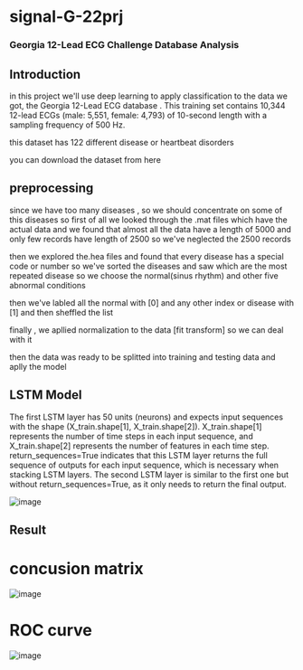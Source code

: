 # signal-G-22prj

### Georgia 12-Lead ECG Challenge Database Analysis
## Introduction
in this project we'll use deep learning to apply classification to the data we got, the Georgia 12-Lead ECG database . This training set contains 10,344 12-lead ECGs (male: 5,551, female: 4,793) of 10-second length with a sampling frequency of 500 Hz.

this dataset has 122 different disease or heartbeat disorders

you can download the dataset from here
## preprocessing
since we have too many diseases , so we should concentrate on some of this diseases so first of all we looked through the .mat files which have the actual data and we found that almost all the data have a length of 5000 and only few records have length of 2500 so we've neglected the 2500 records

then we explored the.hea files and found that every disease has a special code or number so we've sorted the diseases and saw which are the most repeated disease so we choose the normal(sinus rhythm) and other five abnormal conditions

then we've labled all the normal with [0] and any other index or disease with [1] and then sheffled the list

finally , we apllied normalization to the data [fit transform] so we can deal with it

then the data was ready to be splitted into training and testing data and aplly the model

## LSTM Model
The first LSTM layer has 50 units (neurons) and expects input sequences with the shape (X_train.shape[1], X_train.shape[2]). X_train.shape[1] represents the number of time steps in each input sequence, and X_train.shape[2] represents the number of features in each time step.
return_sequences=True indicates that this LSTM layer returns the full sequence of outputs for each input sequence, which is necessary when stacking LSTM layers.
The second LSTM layer is similar to the first one but without return_sequences=True, as it only needs to return the final output.

![image](https://github.com/v23ymoezz/signal-G-22prj/assets/169824542/a502050a-5432-48d4-bf45-d100714d11a7)

## Result
# concusion matrix 
![image](https://github.com/v23ymoezz/signal-G-22prj/assets/169824542/2fae3fb3-959d-400f-b6fe-35f251bfa1c5)
# ROC curve 
 ![image](https://github.com/v23ymoezz/signal-G-22prj/assets/169824542/f54fbf15-02da-4f04-a55b-0462895cadb6)



